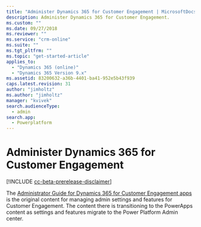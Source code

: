 ```yaml
---
title: "Administer Dynamics 365 for Customer Engagement | MicrosoftDocs"
description: Administer Dynamics 365 for Customer Engagement.
ms.custom: ""
ms.date: 09/27/2018
ms.reviewer: ""
ms.service: "crm-online"
ms.suite: ""
ms.tgt_pltfrm: ""
ms.topic: "get-started-article"
applies_to: 
  - "Dynamics 365 (online)"
  - "Dynamics 365 Version 9.x"
ms.assetid: 83200632-a36b-4401-ba41-952e5b43f939
caps.latest.revision: 31
author: "jimholtz"
ms.author: "jimholtz"
manager: "kvivek"
search.audienceType: 
  - admin
search.app: 
  - Powerplatform
---
```

# Administer Dynamics 365 for Customer Engagement

[!INCLUDE [cc-beta-prerelease-disclaimer](../includes/cc-beta-prerelease-disclaimer.md)]

The [Administrator Guide for Dynamics 365 for Customer Engagement apps](https://docs.microsoft.com/dynamics365/customer-engagement/admin/admin-guide) is the original content for managing admin settings and features for Customer Engagement. The content there is transitioning to the PowerApps content as settings and features migrate to the Power Platform Admin center. 